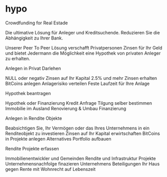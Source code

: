 # hypo
Crowdfunding for Real Estade

Die ultimative Lösung für Anleger und Kreditsuchende.
Reduzieren Sie die Abhängigkeit zu Ihrer Bank.

Unserer Peer To Peer Lösung verschafft Privatpersonen Zinsen für Ihr Geld
und bietet Jedermann die Möglichkeit eine Hypothek von privaten Anleger zu erhalten. 

Anlegen in Privat Darlehen

NULL oder negativ Zinsen auf Ihr Kapital
2.5% und mehr Zinsen erhalten
BitCoins anlegen
Anlagerisiko verteilen
Feste Laufzeit für Ihre Anlage 

Hypothek beantragen

Hypothek oder Finanzierung
Kredit Anfrage
Tilgung selber bestimmen
Immobilie im Ausland
Renovierung & Umbau Finanzierung 

Anlegen in Rendite Objekte

Beabsichtigen Sie, Ihr Vermögen oder das Ihres Unternehmens in ein Renditeobjekt zu investieren
Zinsen auf Ihr Kapital erwirtschaften
BitCoins in Projekte anlegen
Alternatives Portfolio aufbauen 

Rendite Projekte erfassen

Immobilienentwickler und Gemeinden
Rendite und Infrastruktur Projekte
Unternehmensnachfolge finazieren
Unternehmens Beteiligungen
Ihr Haus gegen Rente mit Wohnrecht auf Lebenszeit 


